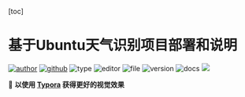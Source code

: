 [toc]

# 基于Ubuntu天气识别项目部署和说明

[![author](https://img.shields.io/badge/Author-Alice-orange)](https://res.abeim.cn/api/qq/?qq=489261538) [![github](https://img.shields.io/badge/Github-AliceEngineerPro-green)](https://github.com/AliceEngineerPro) ![type](https://img.shields.io/badge/Type-Deployment-blue) ![editor](https://img.shields.io/badge/Editor-Typoar-yellow) ![file](https://img.shields.io/badge/File-Markdown-orange) ![version](https://img.shields.io/badge/Version-1.0.0_beta-blue) ![docs](https://img.shields.io/badge/Docs-Passing-brightgreen) ![](https://img.shields.io/badge/%E7%AD%89%E6%88%91%E4%BB%A3%E7%A0%81%E7%BC%96%E6%88%90-%E5%A8%B6%E4%BD%A0%E4%B8%BA%E5%A6%BB%E5%8F%AF%E5%A5%BD-red) 

🚀 **以使用 [Typora](https://typora.io/) 获得更好的视觉效果**

